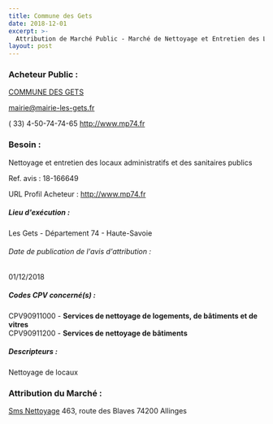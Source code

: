 ```yaml
---
title: Commune des Gets
date: 2018-12-01
excerpt: >-
  Attribution de Marché Public - Marché de Nettoyage et Entretien des Locaux et Sanitaires Publics de la Commune de Gets - Haute-Savoie
layout: post
---
```


### Acheteur Public : 
<a href="/acheteur-33/siren-217401348"> COMMUNE DES GETS</a><br/>



mairie@mairie-les-gets.fr

( 33) 4-50-74-74-65
http://www.mp74.fr
### Besoin :

Nettoyage et entretien des locaux administratifs et des sanitaires publics

Ref. avis : 18-166649

URL Profil Acheteur : http://www.mp74.fr

##### Lieu d'exécution :

Les Gets - Département 74 - Haute-Savoie

###### Date de publication de l'avis d'attribution : 
01/12/2018

##### Codes CPV concerné(s) :
CPV90911000 - **Services de nettoyage de logements, de bâtiments et de vitres** <br/>
CPV90911200 - **Services de nettoyage de bâtiments** <br/>

##### Descripteurs :
Nettoyage de locaux <br/>

### Attribution du Marché :
<a href="/entreprise-258/siren-390919405"> Sms Nettoyage</a>    463, route des Blaves 74200 Allinges <br/>
